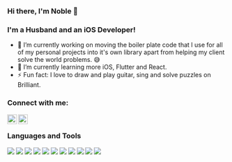 ### Hi there, I'm Noble 👋

### I'm a Husband and an iOS Developer!

- 🔭 I’m currently working on moving the boiler plate code that I use for all of my personal projects into it's own library apart from helping my client solve the world problems. 😅
- 🌱 I’m currently learning more iOS, Flutter and React.
- ⚡ Fun fact: I love to draw and play guitar, sing and solve puzzles on Brilliant.

### Connect with me:

[<img align="left" alt="codeSTACKr | Twitter" width="22px" src="https://cdn.jsdelivr.net/npm/simple-icons@v3/icons/twitter.svg" />][twitter]
[<img align="left" alt="codeSTACKr | LinkedIn" width="22px" src="https://cdn.jsdelivr.net/npm/simple-icons@v3/icons/linkedin.svg" />][linkedin]

<br />

### Languages and Tools

<img src="https://img.shields.io/badge/swift-%23FA7343.svg?&style=for-the-badge&logo=swift&logoColor=white"/> <img src="https://img.shields.io/badge/dart-%230175C2.svg?&style=for-the-badge&logo=dart&logoColor=white"/> <img src="https://img.shields.io/badge/Flutter%20-%2302569B.svg?&style=for-the-badge&logo=Flutter&logoColor=white" /> <img src="https://img.shields.io/badge/github%20-%23121011.svg?&style=for-the-badge&logo=github&logoColor=white"/> <img src="https://img.shields.io/badge/bitbucket%20-%230047B3.svg?&style=for-the-badge&logo=bitbucket&logoColor=white"/> <img src="https://img.shields.io/badge/firebase%20-%23039BE5.svg?&style=for-the-badge&logo=firebase"/> <img src="https://img.shields.io/badge/sqlite-%2307405e.svg?&style=for-the-badge&logo=sqlite&logoColor=white"/> <img src="https://img.shields.io/badge/java-%23ED8B00.svg?&style=for-the-badge&logo=java&logoColor=white"/> <img src="https://img.shields.io/badge/xcode-%231575f9.svg?&style=for-the-badge&logo=xcode&logoColor=white"> <img src="https://img.shields.io/badge/android%20studio-%233DDC84.svg?&style=for-the-badge&logo=android-studio&logoColor=white"> <img src="https://img.shields.io/badge/realm-%2339477F.svg?&style=for-the-badge&logo=realm&logoColor=white">

<br />

[twitter]: https://twitter.com/elbonm23
[linkedin]: https://linkedin.com/in/elbonm23
